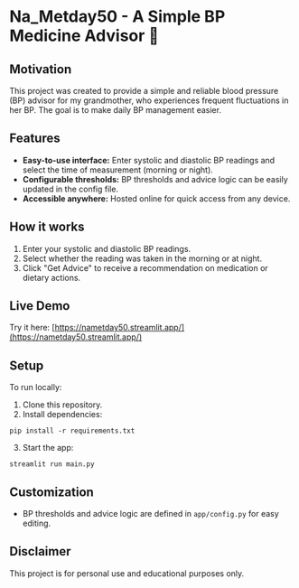 # Na_Metday50 - A Simple BP Medicine Advisor 💊

## Motivation

This project was created to provide a simple and reliable blood pressure (BP) advisor for my grandmother, who experiences frequent fluctuations in her BP. The goal is to make daily BP management easier.

## Features

- **Easy-to-use interface:** Enter systolic and diastolic BP readings and select the time of measurement (morning or night).
- **Configurable thresholds:** BP thresholds and advice logic can be easily updated in the config file.
- **Accessible anywhere:** Hosted online for quick access from any device.

## How it works

1. Enter your systolic and diastolic BP readings.
2. Select whether the reading was taken in the morning or at night.
3. Click "Get Advice" to receive a recommendation on medication or dietary actions.

## Live Demo

Try it here: [https://nametday50.streamlit.app/](https://nametday50.streamlit.app/)

## Setup

To run locally:

1. Clone this repository.
2. Install dependencies:

``` 
pip install -r requirements.txt 
```
3. Start the app:
```
streamlit run main.py
```

## Customization

- BP thresholds and advice logic are defined in `app/config.py` for easy editing.


## Disclaimer

This project is for personal use and educational purposes only.
